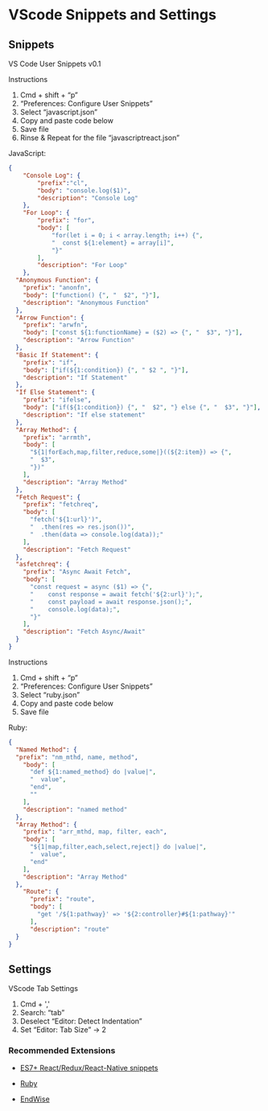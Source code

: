 # VScode Snippets and Settings

## Snippets
VS Code User Snippets v0.1

Instructions
1. Cmd + shift + “p”
2. “Preferences: Configure User Snippets”
3. Select “javascript.json”
4. Copy and paste code below
5. Save file
6. Rinse & Repeat for the file “javascriptreact.json”

JavaScript:
```json
{
	"Console Log": {
		"prefix":"cl",
		"body": "console.log($1)",
		"description": "Console Log"
	},  
	"For Loop": {
		"prefix": "for", 
		"body": [
			"for(let i = 0; i < array.length; i++) {",
			"  const ${1:element} = array[i]",
			"}"
		],
		"description": "For Loop"
	},
  "Anonymous Function": {
    "prefix": "anonfn",
    "body": ["function() {", "  $2", "}"],
    "description": "Anonymous Function"
  },
  "Arrow Function": {
    "prefix": "arwfn",
    "body": ["const ${1:functionName} = ($2) => {", "  $3", "}"],
    "description": "Arrow Function"
  },
  "Basic If Statement": {
    "prefix": "if",
    "body": ["if(${1:condition}) {", " $2 ", "}"],
    "description": "If Statement"
  },
  "If Else Statement": {
    "prefix": "ifelse",
    "body": ["if(${1:condition}) {", "  $2", "} else {", "  $3", "}"],
    "description": "If else statement"
  },
  "Array Method": {
    "prefix": "arrmth",
    "body": [
      "${1|forEach,map,filter,reduce,some|}((${2:item}) => {",
      "  $3",
      "})"
    ],
    "description": "Array Method"
  },
  "Fetch Request": {
    "prefix": "fetchreq",
    "body": [
      "fetch('${1:url}')",
      "  .then(res => res.json())",
      "  .then(data => console.log(data));"
    ],
    "description": "Fetch Request"
  },
  "asfetchreq": {
    "prefix": "Async Await Fetch",
    "body": [
      "const request = async ($1) => {",
      "    const response = await fetch('${2:url}');",
      "    const payload = await response.json();",
      "    console.log(data);",
      "}"
    ],
    "description": "Fetch Async/Await"
  }
}
```

Instructions
1. Cmd + shift + “p”
2. “Preferences: Configure User Snippets”
3. Select “ruby.json”
4. Copy and paste code below
5. Save file

Ruby: 
```json
{
  "Named Method": {
  "prefix": "nm_mthd, name, method",
    "body": [
      "def ${1:named_method} do |value|",
      "  value",
      "end",
      ""
    ],
    "description": "named method"
  },
  "Array Method": {
    "prefix": "arr_mthd, map, filter, each",
    "body": [
      "${1|map,filter,each,select,reject|} do |value|",
      "  value",
      "end"
    ],
    "description": "Array Method"
  },
    "Route": {
      "prefix": "route",
      "body": [
        "get '/${1:pathway}' => '${2:controller}#${1:pathway}'"
      ],
      "description": "route"
  }
}
```

## Settings 
VScode Tab Settings
1. Cmd + ','
2. Search: “tab”
3. Deselect “Editor: Detect Indentation”
4. Set “Editor: Tab Size” -> 2

### Recommended Extensions
- [ES7+ React/Redux/React-Native snippets](https://marketplace.visualstudio.com/items?itemName=dsznajder.es7-react-js-snippets)

- [Ruby](https://marketplace.visualstudio.com/items?itemName=rebornix.Ruby)

- [EndWise](https://marketplace.visualstudio.com/items?itemName=kaiwood.endwise)
